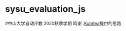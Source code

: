 # sysu_evaluation_js
#中山大学自动评教 2020秋季学期
鸣谢 :<a href="https://t.me/sbddy2019" rel="nofollow">Kumtea</a>提供的思路
